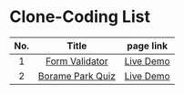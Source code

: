 # Clone-Coding List 
|No.|Title|page link|
|:---:|:---:|:---:|
|1|[Form Validator](https://github.com/QQyukim/JavaScript-Study/tree/master/Form%20Validator)|[Live Demo](https://qqyukim.github.io/JavaScript-Study/Form%20Validator/)|
|2|[Borame Park Quiz](https://github.com/QQyukim/JavaScript-Study/tree/master/Borame%20Park%20Quiz)|[Live Demo](https://qqyukim.github.io/JavaScript-Study/Borame%20Park%20Quiz/)|
